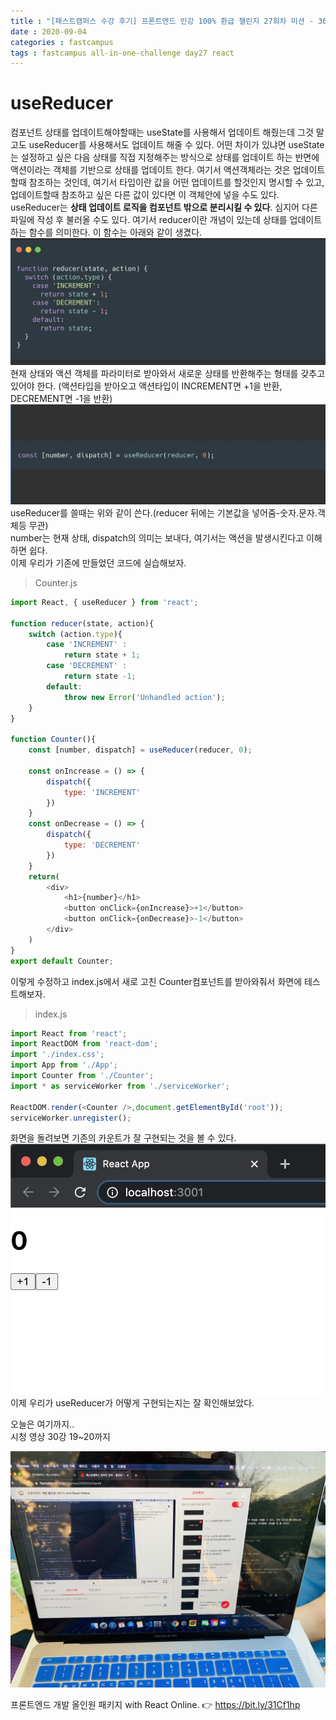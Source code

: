```yaml
---
title : "[패스트캠퍼스 수강 후기] 프론트엔드 인강 100% 환급 챌린지 27회차 미션 - 30강 useReducer"
date : 2020-09-04
categories : fastcampus 
tags : fastcampus all-in-one-challenge day27 react 
---
```

# useReducer

컴포넌트 상태를 업데이트해야할때는 useState를 사용해서 업데이트 해줬는데 그것 말고도 useReducer를 사용해서도 업데이트 해줄 수 있다. 어떤 차이가 있냐면 useState는 설정하고 싶은 다음 상태를 직접 지정해주는 방식으로 상태를 업데이트 하는 반면에 액션이라는 객체를 기반으로 상태를 업데이트 한다. 여기서 액션객체라는 것은 업데이트할때 참조하는 것인데, 여기서 타입이란 값을 어떤 업데이트를 할것인지 명시할 수 있고, 업데이트할때 참조하고 싶은 다른 값이 있다면 이 객체안에 넣을 수도 있다. useReducer는 **상태 업데이트 로직을 컴포넌트 밖으로 분리시킬 수 있다**. 심지어 다른파일에 작성 후 불러올 수도 있다. 여기서 reducer이란 개념이 있는데 상태를 업데이트하는 함수를 의미한다. 이 함수는 아래와 같이 생겼다.   
![리듀서](/images/200905-1.png)  
현재 상태와 액션 객체를 파라미터로 받아와서 새로운 상태를 반환해주는 형태를 갖추고 있어야 한다.
(액션타입을 받아오고 액션타입이 INCREMENT면 +1을 반환, DECREMENT면 -1을 반환)  
![리듀서](/images/200905-2.png)  
useReducer를 쓸때는 위와 같이 쓴다.(reducer 뒤에는 기본값을 넣어줌-숫자.문자.객체등 무관)  
number는 현재 상태, dispatch의 의미는 보내다, 여기서는 액션을 발생시킨다고 이해하면 쉽다.  
이제 우리가 기존에 만들었던 코드에 실습해보자.  

> Counter.js   
  
```javascript
import React, { useReducer } from 'react';

function reducer(state, action){
    switch (action.type){
        case 'INCREMENT' :
            return state + 1;
        case 'DECREMENT' :
            return state -1;
        default:
            throw new Error('Unhandled action');
    }
}

function Counter(){
    const [number, dispatch] = useReducer(reducer, 0);

    const onIncrease = () => {
        dispatch({
            type: 'INCREMENT'
        })
    }
    const onDecrease = () => {
        dispatch({
            type: 'DECREMENT'
        })
    }
    return(
        <div>
            <h1>{number}</h1>
            <button onClick={onIncrease}>+1</button>
            <button onClick={onDecrease}>-1</button>
        </div>
    )
}
export default Counter;
```
이렇게 수정하고 index.js에서 새로 고친 Counter컴포넌트를 받아와줘서 화면에 테스트해보자.  
> index.js   

```javascript
import React from 'react';
import ReactDOM from 'react-dom';
import './index.css';
import App from './App';
import Counter from './Counter';
import * as serviceWorker from './serviceWorker';

ReactDOM.render(<Counter />,document.getElementById('root'));
serviceWorker.unregister();
```
화면을 돌려보면 기존의 카운트가 잘 구현되는 것을 볼 수 있다.  
![리액트화면](/images/200905-3.png)   
이제 우리가 useReducer가 어떻게 구현되는지는 잘 확인해보았다. 

오늘은 여기까지..    
시청 영상 30강 19~20까지  
 
![수강인증이미지](/images/200904-1.jpeg)   
   
프론트엔드 개발 올인원 패키지 with React Online. 👉 https://bit.ly/31Cf1hp